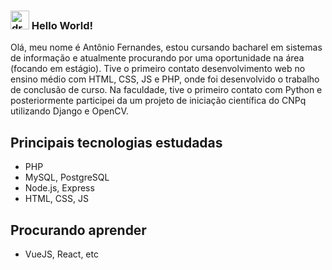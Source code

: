 ### <img src="https://media.giphy.com/media/hvRJCLFzcasrR4ia7z/giphy.gif" alt="drawing" width="30"/> Hello World! 

Olá, meu nome é Antônio Fernandes, estou cursando bacharel em sistemas de informação e atualmente procurando por uma oportunidade na área (focando em estágio). Tive o primeiro contato desenvolvimento web no ensino médio com HTML, CSS, JS e PHP, onde foi desenvolvido o trabalho de conclusão de curso. Na faculdade, tive o primeiro contato com Python e posteriormente participei da um projeto de iniciação científica do CNPq utilizando Django e OpenCV.

## Principais tecnologias estudadas
* PHP
* MySQL, PostgreSQL
* Node.js, Express
* HTML, CSS, JS

## Procurando aprender
* VueJS, React, etc
